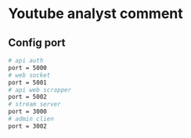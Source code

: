 # Youtube analyst comment

## Config port

```sh
# api auth
port = 5000
# web socket
port = 5001
# api web scrapper
port = 5002
# stream server
port = 3000
# admin clien
port = 3002
```
